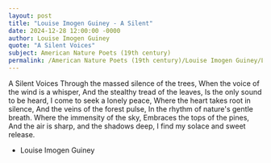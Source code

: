 ```yaml
---
layout: post
title: "Louise Imogen Guiney - A Silent"
date: 2024-12-28 12:00:00 -0000
author: Louise Imogen Guiney
quote: "A Silent Voices"
subject: American Nature Poets (19th century)
permalink: /American Nature Poets (19th century)/Louise Imogen Guiney/Louise Imogen Guiney - A Silent
---
```


A Silent Voices
Through the massed silence of the trees,
When the voice of the wind is a whisper,
And the stealthy tread of the leaves, 
Is the only sound to be heard,
I come to seek a lonely peace,
Where the heart takes root in silence, 
And the veins of the forest pulse, 
In the rhythm of nature's gentle breath.
Where the immensity of the sky,
Embraces the tops of the pines,
And the air is sharp, and the shadows deep,
I find my solace and sweet release.

- Louise Imogen Guiney
